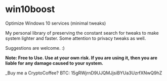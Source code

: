 # win10boost
Optimize Windows 10 services (minimal tweaks)

My personal library of preserving the constant search for tweaks to make system lighter and faster.
Some attention to privacy tweaks as well.

Suggestions are welcome. :)

**Note: Free to Use. Use at your own risk. If you are using it, then you are liable for any damage caused to your system.**

_Buy me a CryptoCoffee? BTC: 15gRWjrnD9UJQMJjsiBYUa3UzrfXNwQ9hZ
